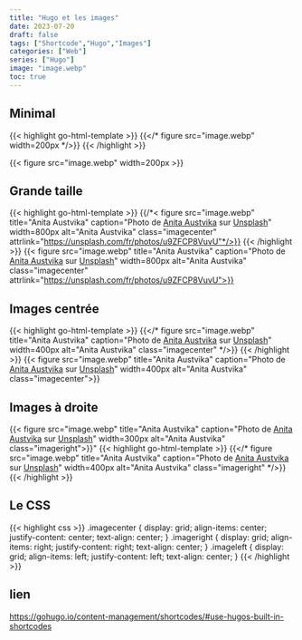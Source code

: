```yaml
---
title: "Hugo et les images"
date: 2023-07-20
draft: false
tags: ["Shortcode","Hugo","Images"]
categories: ["Web"]
series: ["Hugo"]
image: "image.webp"
toc: true
---
```


## Minimal
{{< highlight go-html-template >}}
{{</* figure src="image.webp" width=200px */>}}
{{< /highlight >}}

{{< figure src="image.webp" width=200px >}}

## Grande taille
{{< highlight go-html-template >}}
{{/*< figure src="image.webp" title="Anita Austvika" caption="Photo de [Anita Austvika](https://unsplash.com/ko/@anitaaustvika) sur [Unsplash](https://unsplash.com/)"  width=800px alt="Anita Austvika" class="imagecenter" attrlink="https://unsplash.com/fr/photos/u9ZFCP8VuvU"*/>}}
{{< /highlight >}}
{{< figure src="image.webp" title="Anita Austvika" caption="Photo de [Anita Austvika](https://unsplash.com/ko/@anitaaustvika) sur [Unsplash](https://unsplash.com/)"  width=800px alt="Anita Austvika" class="imagecenter" attrlink="https://unsplash.com/fr/photos/u9ZFCP8VuvU">}}

## Images centrée
{{< highlight go-html-template >}}
{{</* figure src="image.webp" title="Anita Austvika" caption="Photo de [Anita Austvika](https://unsplash.com/ko/@anitaaustvika) sur [Unsplash](https://unsplash.com/)"  width=400px alt="Anita Austvika" class="imagecenter" */>}}
{{< /highlight >}}
{{< figure src="image.webp" title="Anita Austvika" caption="Photo de [Anita Austvika](https://unsplash.com/ko/@anitaaustvika) sur [Unsplash](https://unsplash.com/)"  width=400px alt="Anita Austvika" class="imagecenter">}}

## Images à droite
{{< figure src="image.webp" title="Anita Austvika" caption="Photo de [Anita Austvika](https://unsplash.com/ko/@anitaaustvika) sur [Unsplash](https://unsplash.com/)"  width=300px alt="Anita Austvika" class="imageright">}}"
{{< highlight go-html-template >}}
{{</* figure src="image.webp" title="Anita Austvika" caption="Photo de [Anita Austvika](https://unsplash.com/ko/@anitaaustvika) sur [Unsplash](https://unsplash.com/)"  width=400px alt="Anita Austvika" class="imageright" */>}}
{{< /highlight >}}




## Le CSS
{{< highlight css >}}
.imagecenter {
    display: grid;
    align-items: center;
    justify-content: center;
    text-align: center;
}
.imageright {
    display: grid;
    align-items: right;
    justify-content: right;
    text-align: center;
}
.imageleft {
    display: grid;
    align-items: left;
    justify-content: left;
    text-align: center;
}
{{< /highlight >}}

## lien

https://gohugo.io/content-management/shortcodes/#use-hugos-built-in-shortcodes
